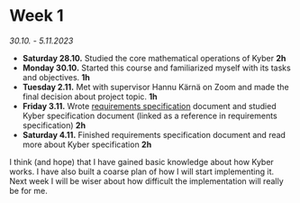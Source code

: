 # Week 1

_30.10. - 5.11.2023_

* **Saturday 28.10.** Studied the core mathematical operations of Kyber **2h**
* **Monday 30.10.** Started this course and familiarized myself with its tasks and objectives. **1h**
* **Tuesday 2.11.** Met with supervisor Hannu Kärnä on Zoom and made the final decision about project topic. **1h**
* **Friday 3.11.** Wrote [requirements specification](requirements.md) document and studied Kyber specification document (linked as a reference in requirements specification) **2h**
* **Saturday 4.11.** Finished requirements specification document and read more about Kyber specification **2h**

I think (and hope) that I have gained basic knowledge about how Kyber works. I have also built a coarse plan of how I will start implementing it. Next week I will be wiser about how difficult the implementation will really be for me.

